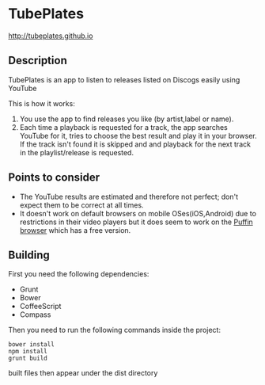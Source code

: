 TubePlates
=======
http://tubeplates.github.io

Description
-----------
TubePlates is an app to listen to releases listed on Discogs easily using YouTube

This is how it works:
1. You use the app to find releases you like (by artist,label or name).
2. Each time a playback is requested for a track, the app searches YouTube for it, tries to choose the best result and play it in your browser. If the track isn't found it is skipped and and playback for the next track in the playlist/release is requested.

Points to consider
-----------
* The YouTube results are estimated and therefore not perfect; don't expect them to be correct at all times.
* It doesn't work on default browsers on mobile OSes(iOS,Android) due to restrictions in their video players but it does seem to work on the [Puffin browser](http://www.puffinbrowser.com/download/) which has a free version.

Building
-----------
First you need the following dependencies:
* Grunt
* Bower
* CoffeeScript
* Compass

Then you need to run the following commands inside the project:
```shell
bower install
npm install
grunt build
```
built files then appear under the dist directory
